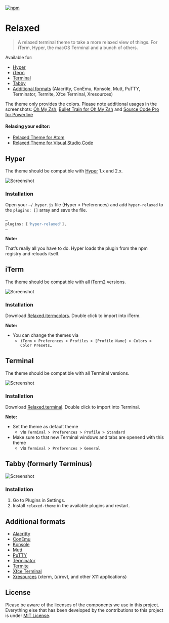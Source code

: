 [![npm](https://img.shields.io/npm/dm/hyper-relaxed.svg?label=hyper-relaxed&nbsp;downloads)](https://www.npmjs.com/package/hyper-relaxed)

# Relaxed

> A relaxed terminal theme to take a more relaxed view of things. For iTerm, Hyper, the macOS Terminal and a bunch of others.

Available for:

- [Hyper](#hyper)
- [iTerm](#iterm)
- [Terminal](#terminal)
- [Tabby](#Tabby)
- [Additional formats](#additional-formats) (Alacritty, ConEmu, Konsole, Mutt, PuTTY, Terminator, Termite, Xfce Terminal, Xresources)

The theme only provides the colors. Please note additional usages in the screenshots: [Oh My Zsh](https://github.com/robbyrussell/oh-my-zsh), [Bullet Train for Oh My Zsh](https://github.com/caiogondim/bullet-train.zsh) and [Source Code Pro for Powerline](https://github.com/powerline/fonts/blob/master/SourceCodePro/Source%20Code%20Pro%20for%20Powerline.otf)

#### Relaxing your editor:

* [Relaxed Theme for Atom](https://github.com/Relaxed-Theme/atom-relaxed-syntax)
* [Relaxed Theme for Visual Studio Code](https://github.com/Relaxed-Theme/vscode-theme-relaxed)

## Hyper

The theme should be compatible with [Hyper](https://hyper.is/) 1.x and 2.x.

![Screenshot](screenshots/hyper.png)

### Installation

Open your `~/.hyper.js` file (Hyper > Preferences) and add `hyper-relaxed` to the `plugins: []` array and save the file.

```js
…
plugins: ['hyper-relaxed'],
…
```

**Note:**

That’s really all you have to do. Hyper loads the plugin from the npm registry and reloads itself.

## iTerm

The theme should be compatible with all [iTerm2](https://iterm2.com/) versions.

![Screenshot](screenshots/iterm.png)

### Installation

Download [Relaxed.itermcolors](https://gitcdn.link/cdn/Relaxed-Theme/relaxed-terminal-themes/master/themes/Relaxed.itermcolors). Double click to import into iTerm.

**Note:**

- You can change the themes via
  - `iTerm > Preferences > Profiles > [Profile Name] > Colors > Color Presets…`

## Terminal

The theme should be compatible with all Terminal versions.

![Screenshot](screenshots/terminal.png)

### Installation

Download [Relaxed.terminal](https://gitcdn.link/cdn/Relaxed-Theme/relaxed-terminal-themes/master/themes/Relaxed.terminal). Double click to import into Terminal.

**Note:**

- Set the theme as default theme
  - via `Terminal > Preferences > Profile > Standard`
- Make sure to that new Terminal windows and tabs are openend with this theme
  - via `Terminal > Preferences > General`

## Tabby (formerly Terminus)

![Screenshot](screenshots/terminus.png)

### Installation

1. Go to Plugins in Settings.
1. Install `relaxed-theme` in the available plugins and restart.

## Additional formats

- [Alacritty](https://gitcdn.link/cdn/Relaxed-Theme/relaxed-terminal-themes/master/themes/Alacritty/Relaxed)
- [ConEmu](https://gitcdn.link/cdn/Relaxed-Theme/relaxed-terminal-themes/master/themes/Relaxed.xml)
- [Konsole](https://gitcdn.link/cdn/Relaxed-Theme/relaxed-terminal-themes/master/themes/Relaxed.colorscheme)
- [Mutt](https://gitcdn.link/cdn/Relaxed-Theme/relaxed-terminal-themes/master/themes/Relaxed.muttrc)
- [PuTTY](https://gitcdn.link/cdn/Relaxed-Theme/relaxed-terminal-themes/master/themes/Relaxed.reg)
- [Terminator](https://gitcdn.link/cdn/Relaxed-Theme/relaxed-terminal-themes/master/themes/Relaxed.config)
- [Termite](https://gitcdn.link/cdn/Relaxed-Theme/relaxed-terminal-themes/master/themes/Relaxed)
- [Xfce Terminal](https://gitcdn.link/cdn/Relaxed-Theme/relaxed-terminal-themes/master/themes/Relaxed.theme)
- [Xresources](https://gitcdn.link/cdn/Relaxed-Theme/relaxed-terminal-themes/master/themes/Xresources/Relaxed) (xterm, (u)rxvt, and other X11 applications)

## License

Please be aware of the licenses of the components we use in this project.
Everything else that has been developed by the contributions to this project is under [MIT License](LICENSE).
